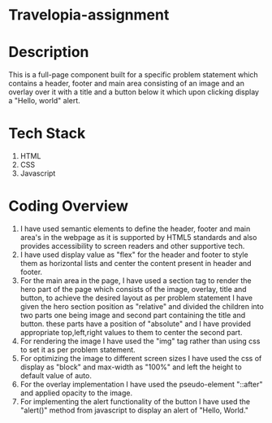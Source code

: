 # Travelopia-assignment

# Description

This is a full-page component built for a specific problem statement which contains a header, footer and main area consisting of an image and an overlay over it with a title and a button below it which upon clicking display a "Hello, world" alert.

# Tech Stack

1. HTML
2. CSS
3. Javascript

# Coding Overview

1. I have used semantic elements to define the header, footer and main area's in the webpage as it is supported by HTML5 standards and also provides accessibility to screen readers and other supportive tech.
2. I have used display value as "flex" for the header and footer to style them as horizontal lists and center the content present in header and footer.
3. For the main area in the page, I have used a section tag to render the hero part of the page which consists of the image, overlay, title and button, to achieve the desired layout as per problem statement I have given the hero section position as "relative" and divided the children into two parts one being image and second part containing the title and button. these parts have a position of "absolute" and I have provided appropriate top,left,right values to them to center the second part.
4. For rendering the image I have used the "img" tag rather than using css to set it as per problem statement.
5. For optimizing the image to different screen sizes I have used the css of display as "block" and max-width as "100%" and left the height to default value of auto.
6. For the overlay implementation I have used the pseudo-element "::after" and applied opacity to the image.
7. For implementing the alert functionality of the button I have used the "alert()" method from javascript to display an alert of "Hello, World."
